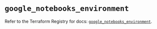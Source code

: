 # `google_notebooks_environment`

Refer to the Terraform Registry for docs: [`google_notebooks_environment`](https://registry.terraform.io/providers/hashicorp/google/6.20.0/docs/resources/notebooks_environment).

